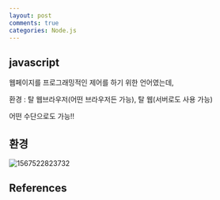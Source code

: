 ```yaml
---
layout: post
comments: true
categories: Node.js
---
```


## javascript

웹페이지를 프로그래밍적인 제어를 하기 위한 언어였는데,

환경 : 탈 웹브라우저(어떤 브라우저든 가능),  탈 웹(서버로도 사용 가능)

어떤 수단으로도 가능!!



## 환경

![1567522823732](C:\Users\jklh0\AppData\Roaming\Typora\typora-user-images\1567522823732.png)

## **References**

